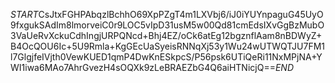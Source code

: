 $START$CsJtxFGHPAbqzlBchhO69XpPZgT4m1LXVbj6/iJ0iYUYnpaguG45UyO9fxgukSAdIm8lmorveiC0r9LOC5vIpD31usM5w00Qd81cmEdsIXvGgBzMubO3VaUeRvXckuCdhIngjURPQNcd+Bhj4EZ/oCk6atEg12bgznflAam8nBDWyZ+B4OcQOU6Ic+5U9Rmla+KgGEcUaSyeisRNNqXj53y1Wu24wUTWQTJU7FM1l7GlgjfeIVjth0VewKUED1qmP4DwKnESkpcS/P56psk6UTiQeRi11NxMPjNA+YWI1iwa6MAo7AhrGvezH4sOQXk9zLeBRAEZbG4Q6aiHTNicjQ==$END$
